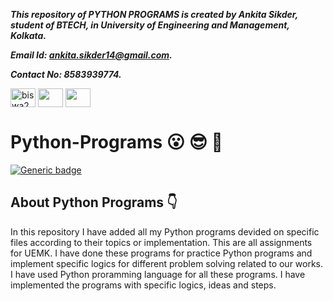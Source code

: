 ***This repository of PYTHON PROGRAMS is created by Ankita Sikder, student of BTECH, in University of Engineering and Management, Kolkata.***

***Email Id: ankita.sikder14@gmail.com.***

***Contact No: 8583939774.***

<p align="left">
<a href="https://www.facebook.com/ankita.sikder.104" target="blank"><img align="center" src="https://cdn.jsdelivr.net/npm/simple-icons@3.0.1/icons/facebook.svg" alt="biswa2210" height="30" width="40" /></a>
<a href="https://www.instagram.com/ankita.sikder14" target="blank"><img align="center" src="https://cdn.jsdelivr.net/npm/simple-icons@3.0.1/icons/instagram.svg" alt="" height="30" width="40" /></a>
<a href="https://github.com/ankitasikder" target="blank"><img align="center" src="https://cdn.jsdelivr.net/npm/simple-icons@3.0.1/icons/github.svg" alt="" height="30" width="40" /></a>
</p>

# Python-Programs :open_mouth: :sunglasses: :facepunch:

[![Generic badge](https://img.shields.io/badge/python-programming-blue)](https://shields.io/) 

## About Python Programs :point_down:

<div align="justified">

In this repository I have added all my Python programs devided on specific files according to their topics or implementation. This are all assignments for UEMK. I have done these programs for practice Python programs and implement specific logics for different problem solving related to our works. I have used Python proramming language for all these programs. I have implemented the programs with specific logics, ideas and steps.

</div>
     

